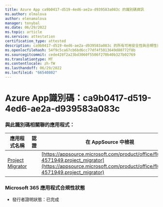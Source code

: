 ```yaml
---
title: Azure App ca9b0417-d519-4ed6-ae2a-d939583a083c 的識別碼資訊
ms.author: elmalova
author: elenamalova
manager: tonybal
ms.date: 06/29/2022
ms.topic: article
ms.service: attestation
certification_type: attested
description: ca9b0417-d519-4ed6-ae2a-d939583a083c 的所有可用安全性與合規性資訊。
ms.openlocfilehash: 54f9c5ca67cb6bd6cc77df4f5013649d80772f8b
ms.sourcegitcommit: cede428f2a23bd3060f5506f270b40b327b02769
ms.translationtype: MT
ms.contentlocale: zh-TW
ms.lasthandoff: 06/29/2022
ms.locfileid: "66540802"
---
```

# <a name="azure-app-id-ca9b0417-d519-4ed6-ae2a-d939583a083c"></a>Azure App識別碼：ca9b0417-d519-4ed6-ae2a-d939583a083c


### <a name="apps-associated-with-this-id"></a>與此識別碼相關聯的應用程式：
| **應用程式名稱** | **認證** | **在 AppSource 中檢視** |
|--------------|---------------|-----------------------|
| [Project Migrator](../forward/fluentpro-4571949.project_migrator.md) |  | [https://appsource.microsoft.com/product/office/fluentpro-4571949.project_migrator](https://appsource.microsoft.com/product/office/fluentpro-4571949.project_migrator) |

### <a name="microsoft-365-app-compliance-status"></a>Microsoft 365 應用程式合規性狀態
- 發行者證明狀態：已完成
